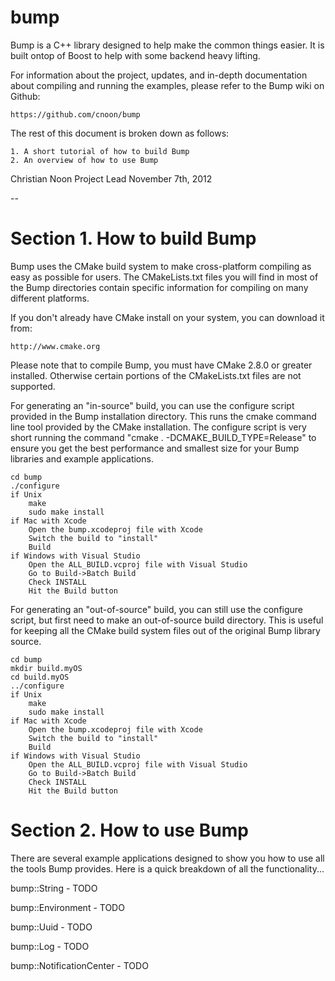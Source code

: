 bump
====

Bump is a C++ library designed to help make the common things easier. It
is built ontop of Boost to help with some backend heavy lifting.

For information about the project, updates, and in-depth documentation
about compiling and running the examples, please refer to the Bump wiki
on Github:

	https://github.com/cnoon/bump

The rest of this document is broken down as follows:

	1. A short tutorial of how to build Bump
	2. An overview of how to use Bump

Christian Noon
Project Lead
November 7th, 2012

--

Section 1. How to build Bump
==========================================================================

Bump uses the CMake build system to make cross-platform compiling as
easy as possible for users. The CMakeLists.txt files you will find in
most of the Bump directories contain specific information for compiling
on many different platforms.

If you don't already have CMake install on your system, you can download
it from:

	http://www.cmake.org

Please note that to compile Bump, you must have CMake 2.8.0 or greater
installed. Otherwise certain portions of the CMakeLists.txt files are not
supported.

For generating an "in-source" build, you can use the configure script
provided in the Bump installation directory. This runs the cmake command
line tool provided by the CMake installation. The configure script is
very short running the command "cmake . -DCMAKE_BUILD_TYPE=Release" to
ensure you get the best performance and smallest size for your Bump
libraries and example applications.

	cd bump
	./configure
	if Unix
		make
		sudo make install
	if Mac with Xcode
		Open the bump.xcodeproj file with Xcode
		Switch the build to "install"
		Build
	if Windows with Visual Studio
		Open the ALL_BUILD.vcproj file with Visual Studio
		Go to Build->Batch Build
		Check INSTALL
		Hit the Build button

For generating an "out-of-source" build, you can still use the configure
script, but first need to make an out-of-source build directory. This
is useful for keeping all the CMake build system files out of the
original Bump library source.

	cd bump
	mkdir build.myOS
	cd build.myOS
	../configure
	if Unix
		make
		sudo make install
	if Mac with Xcode
		Open the bump.xcodeproj file with Xcode
		Switch the build to "install"
		Build
	if Windows with Visual Studio
		Open the ALL_BUILD.vcproj file with Visual Studio
		Go to Build->Batch Build
		Check INSTALL
		Hit the Build button

Section 2. How to use Bump
==========================================================================

There are several example applications designed to show you how to
use all the tools Bump provides. Here is a quick breakdown of all the
functionality...

bump::String - TODO

bump::Environment - TODO

bump::Uuid - TODO

bump::Log - TODO

bump::NotificationCenter - TODO
